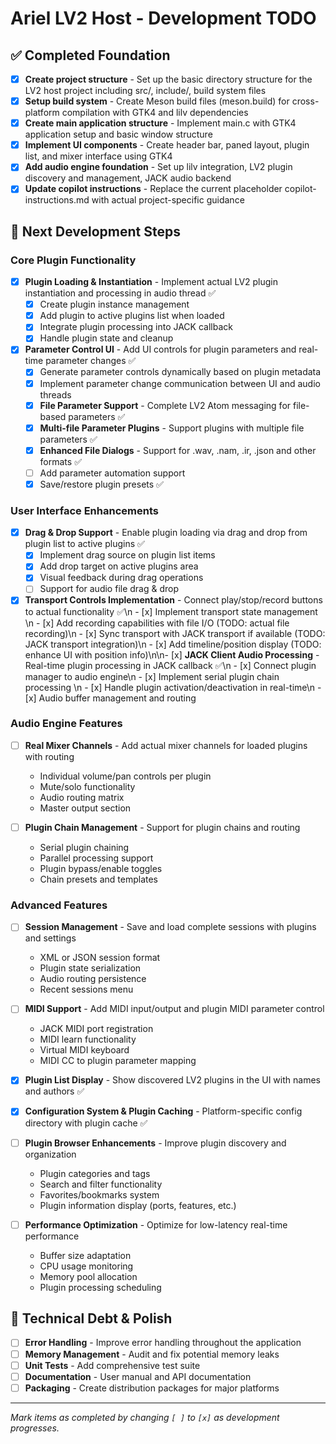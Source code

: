 # Ariel LV2 Host - Development TODO

## ✅ Completed Foundation

- [x] **Create project structure** - Set up the basic directory structure for the LV2 host project including src/, include/, build system files
- [x] **Setup build system** - Create Meson build files (meson.build) for cross-platform compilation with GTK4 and lilv dependencies  
- [x] **Create main application structure** - Implement main.c with GTK4 application setup and basic window structure
- [x] **Implement UI components** - Create header bar, paned layout, plugin list, and mixer interface using GTK4
- [x] **Add audio engine foundation** - Set up lilv integration, LV2 plugin discovery and management, JACK audio backend
- [x] **Update copilot instructions** - Replace the current placeholder copilot-instructions.md with actual project-specific guidance

## 🚧 Next Development Steps

### Core Plugin Functionality
- [x] **Plugin Loading & Instantiation** - Implement actual LV2 plugin instantiation and processing in audio thread ✅
  - [x] Create plugin instance management
  - [x] Add plugin to active plugins list when loaded  
  - [x] Integrate plugin processing into JACK callback
  - [x] Handle plugin state and cleanup

- [x] **Parameter Control UI** - Add UI controls for plugin parameters and real-time parameter changes ✅
  - [x] Generate parameter controls dynamically based on plugin metadata
  - [x] Implement parameter change communication between UI and audio threads
  - [x] **File Parameter Support** - Complete LV2 Atom messaging for file-based parameters ✅
  - [x] **Multi-file Parameter Plugins** - Support plugins with multiple file parameters ✅
  - [x] **Enhanced File Dialogs** - Support for .wav, .nam, .ir, .json and other formats ✅
  - [ ] Add parameter automation support
  - [x] Save/restore plugin presets ✅

### User Interface Enhancements
- [x] **Drag & Drop Support** - Enable plugin loading via drag and drop from plugin list to active plugins ✅
  - [x] Implement drag source on plugin list items
  - [x] Add drop target on active plugins area
  - [x] Visual feedback during drag operations
  - [ ] Support for audio file drag & drop

- [x] **Transport Controls Implementation** - Connect play/stop/record buttons to actual functionality ✅\n  - [x] Implement transport state management  \n  - [x] Add recording capabilities with file I/O (TODO: actual file recording)\n  - [x] Sync transport with JACK transport if available (TODO: JACK transport integration)\n  - [x] Add timeline/position display (TODO: enhance UI with position info)\n\n- [x] **JACK Client Audio Processing** - Real-time plugin processing in JACK callback ✅\n  - [x] Connect plugin manager to audio engine\n  - [x] Implement serial plugin chain processing  \n  - [x] Handle plugin activation/deactivation in real-time\n  - [x] Audio buffer management and routing

### Audio Engine Features  
- [ ] **Real Mixer Channels** - Add actual mixer channels for loaded plugins with routing
  - Individual volume/pan controls per plugin
  - Mute/solo functionality
  - Audio routing matrix
  - Master output section

- [ ] **Plugin Chain Management** - Support for plugin chains and routing
  - Serial plugin chaining
  - Parallel processing support
  - Plugin bypass/enable toggles
  - Chain presets and templates

### Advanced Features
- [ ] **Session Management** - Save and load complete sessions with plugins and settings
  - XML or JSON session format
  - Plugin state serialization
  - Audio routing persistence
  - Recent sessions menu

- [ ] **MIDI Support** - Add MIDI input/output and plugin MIDI parameter control
  - JACK MIDI port registration
  - MIDI learn functionality
  - Virtual MIDI keyboard
  - MIDI CC to plugin parameter mapping

- [x] **Plugin List Display** - Show discovered LV2 plugins in the UI with names and authors ✅
- [x] **Configuration System & Plugin Caching** - Platform-specific config directory with plugin cache ✅
- [ ] **Plugin Browser Enhancements** - Improve plugin discovery and organization
  - Plugin categories and tags
  - Search and filter functionality
  - Favorites/bookmarks system
  - Plugin information display (ports, features, etc.)

- [ ] **Performance Optimization** - Optimize for low-latency real-time performance
  - Buffer size adaptation
  - CPU usage monitoring
  - Memory pool allocation
  - Plugin processing scheduling

## 🔧 Technical Debt & Polish
- [ ] **Error Handling** - Improve error handling throughout the application
- [ ] **Memory Management** - Audit and fix potential memory leaks
- [ ] **Unit Tests** - Add comprehensive test suite
- [ ] **Documentation** - User manual and API documentation
- [ ] **Packaging** - Create distribution packages for major platforms

---
*Mark items as completed by changing `[ ]` to `[x]` as development progresses.*